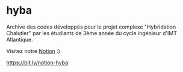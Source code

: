 # hyba
Archive des codes développés pour le projet complexe "Hybridation Chalutier" par les étudiants de 3ème année du cycle ingénieur d'IMT Atlantique.

Visitez notre [Notion](https://bit.ly/notion-hyba) :)

https://bit.ly/notion-hyba
